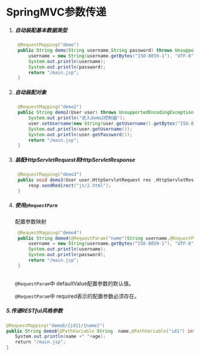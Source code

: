 # SpringMVC参数传递

1. ##### 自动装配基本数据类型

   ```java
   	@RequestMapping("demo")
   	public String demo(String username,String password) throws UnsupportedEncodingException {
   		username = new String(username.getBytes("ISO-8859-1"), "UTF-8");
   		System.out.println(username);
   		System.out.println(password);
   		return "/main.jsp";
   	}
   ```

2. ##### 自动装配对象

   ```java
   	@RequestMapping("demo2")
   	public String demo2(User user) throws UnsupportedEncodingException {
   		System.out.println("进入demo2控制器");
   		user.setUsername(new String(user.getUsername().getBytes("ISO-8859-1"),"UTF-8"));
   		System.out.println(user.getUsername());
   		System.out.println(user.getPassword());
   		return "/main.jsp";
   	}
   ```

3. ##### 装配HttpServletRequest和HttpServletResponse

   ```java
   	@RequestMapping("demo3")
   	public void demo3(User user,HttpServletRequest res ,HttpServletResponse resp) throws IOException {
   		resp.sendRedirect("js/2.html");
   	}
   ```

4. ##### 使用`@RequestParm`

   配置参数映射

   ```java
   	@RequestMapping("demo4")
   	public String demo4(@RequestParam("name")String username,@RequestParam("pwd")String password) throws IOException {
   		username = new String(username.getBytes("ISO-8859-1"), "UTF-8");
   		System.out.println(username);
   		System.out.println(password);
   		return "/main.jsp";
   	}
   	
   ```

   `@RequestParam`中 defaultValue配置参数的默认值。

   `@RequestParam`中 required表示的配置参数必须存在。

##### 5.传递RESTful风格参数

```java
@RequestMapping("demo8/{id1}/{name}")
public String demo8(@PathVariable String  name,@PathVariable("id1") int age){
　　System.out.println(name +" "+age);
　　return "/main.jsp";
}
```

